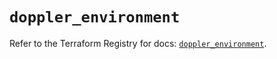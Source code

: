 # `doppler_environment`

Refer to the Terraform Registry for docs: [`doppler_environment`](https://registry.terraform.io/providers/dopplerhq/doppler/1.21.0/docs/resources/environment).

